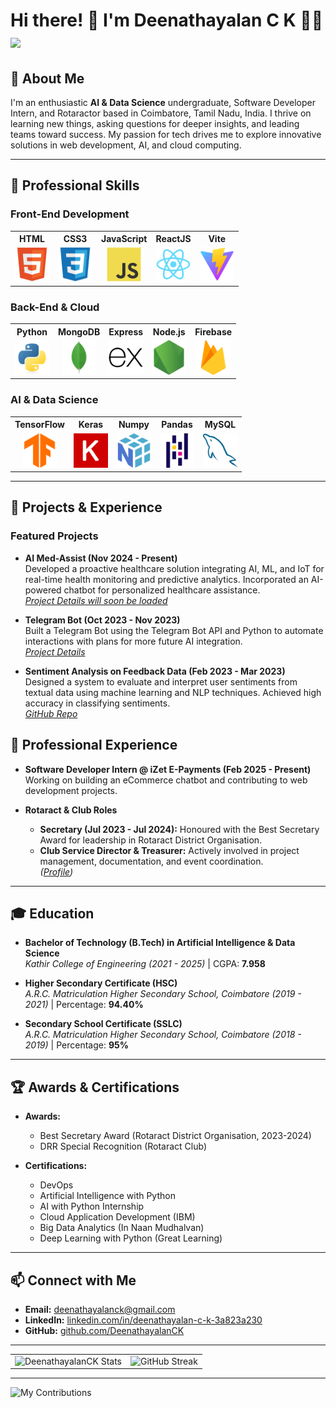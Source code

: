 # Hi there! 👋 I'm Deenathayalan C K 🚀✨ ![](https://komarev.com/ghpvc/?username=DeenathayalanCK&color=1f6feb&style=flat-square)

## 🌟 About Me
I'm an enthusiastic **AI & Data Science** undergraduate, Software Developer Intern, and Rotaractor based in Coimbatore, Tamil Nadu, India. I thrive on learning new things, asking questions for deeper insights, and leading teams toward success. My passion for tech drives me to explore innovative solutions in web development, AI, and cloud computing.  

---

## 💼 Professional Skills

### Front-End Development
<table style="width:100%; table-layout: fixed;">
  <tr align="center">
    <th>HTML</th>
    <th>CSS3</th>
    <th>JavaScript</th>
    <th>ReactJS</th>
    <th>Vite</th>
  </tr>
  <tr align="center">
    <td><img src="https://github.com/devicons/devicon/blob/master/icons/html5/html5-original.svg" alt="HTML" width="55" height="55"></td>
    <td><img src="https://github.com/devicons/devicon/blob/master/icons/css3/css3-original.svg" alt="CSS3" width="55" height="55"></td>
    <td><img src="https://github.com/devicons/devicon/blob/master/icons/javascript/javascript-original.svg" alt="JavaScript" width="55" height="55"></td>
    <td><img src="https://github.com/devicons/devicon/blob/master/icons/react/react-original.svg" alt="ReactJS" width="55" height="55"></td>
    <td><img src="https://github.com/devicons/devicon/blob/master/icons/vitejs/vitejs-original.svg" alt="vite" width="55" height="55"></td>
  </tr>
</table>

### Back-End & Cloud
<table style="width:100%; table-layout: fixed;">
  <tr align="center">
    <th>Python</th>
    <th>MongoDB</th>
    <th>Express</th>
    <th>Node.js</th>   
    <th>Firebase</th>
  </tr>
  <tr align="center">
    <td><img src="https://github.com/devicons/devicon/blob/master/icons/python/python-original.svg" alt="Python" width="55" height="55"></td>    
    <td><img src="https://github.com/devicons/devicon/blob/master/icons/mongodb/mongodb-original.svg" alt="MongoDB" width="55" height="55"></td>
    <td><img src="https://github.com/devicons/devicon/blob/master/icons/express/express-original.svg" alt="Express" width="55" height="55"></td>
    <td><img src="https://github.com/devicons/devicon/blob/master/icons/nodejs/nodejs-original.svg" alt="Node.js" width="55" height="55"></td>
    <td><img src="https://github.com/devicons/devicon/blob/master/icons/firebase/firebase-original.svg" alt="Firebase" width="55" height="55"></td>
  </tr>
</table>

### AI & Data Science
<table style="width:100%; table-layout: fixed;">
  <tr align="center">
    <th>TensorFlow</th>
    <th>Keras</th>
    <th>Numpy</th>
    <th>Pandas</th>
    <th>MySQL</th>
  </tr>
  <tr align="center">
    <td><img src="https://github.com/devicons/devicon/blob/master/icons/tensorflow/tensorflow-original.svg" alt="TensorFlow" width="55" height="55"></td>
    <td><img src="https://github.com/devicons/devicon/blob/master/icons/keras/keras-original.svg" alt="Keras" width="55" height="55"></td>
    <td><img src="https://github.com/devicons/devicon/blob/master/icons/numpy/numpy-original.svg" alt="Numpy" width="55" height="55"></td>
    <td><img src="https://github.com/devicons/devicon/blob/master/icons/pandas/pandas-original.svg" alt="Pandas" width="55" height="55"></td>
    <td><img src="https://github.com/devicons/devicon/blob/master/icons/mysql/mysql-original.svg" alt="MySQL" width="55" height="55"></td>
  </tr>
</table>

---

## 🚀 Projects & Experience

### Featured Projects
- **AI Med-Assist (Nov 2024 - Present)**  
  Developed a proactive healthcare solution integrating AI, ML, and IoT for real-time health monitoring and predictive analytics. Incorporated an AI-powered chatbot for personalized healthcare assistance.  
  *[Project Details will soon be loaded](#)*

- **Telegram Bot (Oct 2023 - Nov 2023)**  
  Built a Telegram Bot using the Telegram Bot API and Python to automate interactions with plans for more future AI integration.  
  *[Project Details](https://github.com/DeenathayalanCK/Telegram-Bot)*

- **Sentiment Analysis on Feedback Data (Feb 2023 - Mar 2023)**  
  Designed a system to evaluate and interpret user sentiments from textual data using machine learning and NLP techniques. Achieved high accuracy in classifying sentiments.  
  *[GitHub Repo](https://github.com/DeenathayalanCK/Sentimental_Analysis)*

## 🤵 Professional Experience
- **Software Developer Intern @ iZet E-Payments (Feb 2025 - Present)**  
  Working on building an eCommerce chatbot and contributing to web development projects.
  
- **Rotaract & Club Roles**  
  - **Secretary (Jul 2023 - Jul 2024):** Honoured with the Best Secretary Award for leadership in Rotaract District Organisation.  
  - **Club Service Director & Treasurer:** Actively involved in project management, documentation, and event coordination.  
  *([Profile](&#8203;:contentReference[oaicite:2]{index=2}))*

---

## 🎓 Education
- **Bachelor of Technology (B.Tech) in Artificial Intelligence & Data Science**  
  *Kathir College of Engineering (2021 - 2025)* | CGPA: **7.958**
  
- **Higher Secondary Certificate (HSC)**  
  *A.R.C. Matriculation Higher Secondary School, Coimbatore (2019 - 2021)* | Percentage: **94.40%**
  
- **Secondary School Certificate (SSLC)**  
  *A.R.C. Matriculation Higher Secondary School, Coimbatore (2018 - 2019)* | Percentage: **95%**

---

## 🏆 Awards & Certifications
- **Awards:**  
  - Best Secretary Award (Rotaract District Organisation, 2023-2024)  
  - DRR Special Recognition (Rotaract Club)
  
- **Certifications:**  
  - DevOps  
  - Artificial Intelligence with Python  
  - AI with Python Internship  
  - Cloud Application Development (IBM)  
  - Big Data Analytics (In Naan Mudhalvan)  
  - Deep Learning with Python (Great Learning)

---

## 📫 Connect with Me
- **Email:** [deenathayalanck@gmail.com](mailto:deenathayalanck@gmail.com)  
- **LinkedIn:** [linkedin.com/in/deenathayalan-c-k-3a823a230](https://www.linkedin.com/in/deenathayalan-c-k-3a823a230)  
- **GitHub:** [github.com/DeenathayalanCK](https://github.com/DeenathayalanCK)

---

<table>
  <tr>
    <td align="center">
      <img src="https://github-readme-stats.vercel.app/api?username=DeenathayalanCK&show_icons=true&theme=github_dark" alt="DeenathayalanCK Stats" />
    </td>
    <td align="center">
      <img src="https://github-readme-streak-stats.herokuapp.com/?user=DeenathayalanCK&theme=github-dark-blue&cache_bust=true" alt="GitHub Streak" />
    </td>
  </tr>
</table>

---

![My Contributions](https://github-readme-activity-graph.vercel.app/graph?username=DeenathayalanCK&bg_color=0d1117&color=58a6ff&line=1f6feb&point=ffffff&area=true&hide_border=false)
